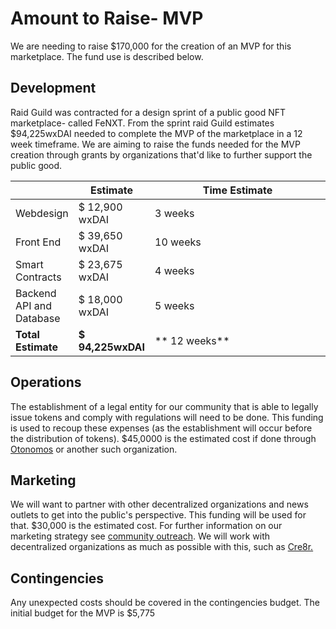# Amount to Raise- MVP

We are needing to raise $170,000 for the creation of an MVP for this marketplace. The fund use is described below.&#x20;

## Development&#x20;

Raid Guild was contracted for a design sprint of a public good NFT marketplace- called FeNXT. From the sprint raid Guild estimates $94,225wxDAI needed to complete the MVP of the marketplace in a 12 week timeframe. We are aiming to raise the funds needed for the MVP creation through grants by organizations that'd like to further support the public good.&#x20;

<table><thead><tr><th></th><th width="86">Estimate</th><th width="297.3333333333333">Time Estimate</th></tr></thead><tbody><tr><td>Webdesign</td><td>$ 12,900 wxDAI</td><td>3 weeks</td></tr><tr><td>Front End</td><td>$ 39,650 wxDAI</td><td>10 weeks</td></tr><tr><td>Smart Contracts</td><td>$ 23,675 wxDAI</td><td>4 weeks</td></tr><tr><td>Backend API and Database</td><td>$ 18,000 wxDAI</td><td>5 weeks</td></tr><tr><td><strong>Total Estimate</strong></td><td><strong>$ 94,225wxDAI</strong></td><td>** 12 weeks**</td></tr></tbody></table>

## Operations&#x20;

The establishment of a legal entity for our community that is able to legally issue tokens and comply with regulations will need to be done. This funding is used to recoup these expenses (as the establishment will occur before the distribution of tokens). $45,0000 is the estimated cost if done through [Otonomos](https://otonomos.com/order/8/new) or another such organization.

## Marketing&#x20;

We will want to partner with other decentralized organizations and news outlets to get into the public's perspective. This funding will be used for that. $30,000 is the estimated cost. For further information on our marketing strategy see [community outreach](../community-outreach.md). We will work with decentralized organizations as much as possible with this, such as [Cre8r.](https://cre8r.vip/)

## Contingencies&#x20;

Any unexpected costs should be covered in the contingencies budget. The initial budget for the MVP is $5,775&#x20;
